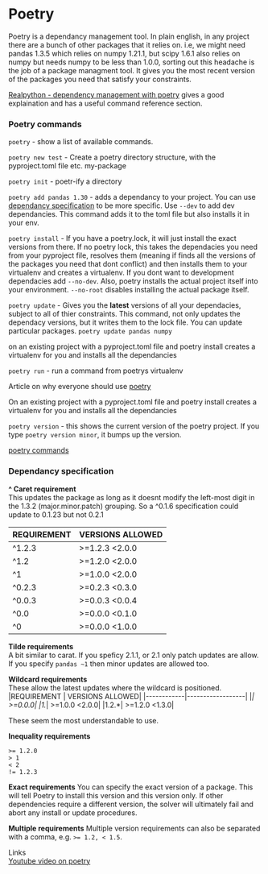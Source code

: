 # Poetry  

Poetry is a dependancy management tool. In plain english, in any project there are a bunch of other packages that it relies on. i.e, we might need pandas 1.3.5 which relies on numpy 1.21.1, but scipy 1.6.1 also relies on numpy but needs numpy to be less than 1.0.0, sorting out this headache is the job of a package managment tool. It gives you the most recent version of the packages you need that satisfy your constraints.  

[Realpython - dependency management with poetry](https://realpython.com/dependency-management-python-poetry/) gives a good explaination and  has a useful command reference section.

### Poetry commands

`poetry` - show a list of available commands.

```poetry new test```  - Create a poetry directory structure, with the pyproject.toml file etc. 
my-package

`poetry init` - poetr-ify a directory

```poetry add pandas 1.30```  - adds a dependancy to your project. You can use [dependancy specification](https://python-poetry.org/docs/dependency-specification/) to be more specific. Use ```--dev``` to add dev dependancies. This command adds it to the toml file but also installs it in your env. 

`poetry install` - If you have a poetry.lock, it will just install the exact versions from there. If no poetry lock, this takes the dependacies you need from your pyproject file, resolves them (meaning if finds all the versions of the packages you need that dont conflict) and then installs them to your virtualenv and creates a virtualenv. If you dont want to development dependacies add `--no-dev`. Also, poetry installs the actual project itself into your environment. `--no-root` disables installing the actual package itself.

`poetry update` - Gives you the **latest** versions of all your dependacies, subject to all of thier constraints. This command, not only updates the dependacy versions, but it writes them to the lock file. You can update particular packages. `poetry update pandas numpy`

on an existing project with a pyproject.toml file and poetry install creates a virtualenv for you and installs all the dependancies

`poetry run` - run a command from poetrys virtualenv

Article on why everyone should use [poetry](https://hackersandslackers.com/python-poetry-package-manager/)

On an existing project with a pyproject.toml file and poetry install creates a virtualenv for you and installs all the dependancies

`poetry version` - this shows the current version of the poetry project. If you type `poetry version minor`, it bumps up the version.

[poetry commands](https://python-poetry.org/docs/cli/#show) 

### Dependancy specification 

**^ Caret requirement**  
This updates the package as long as it doesnt modify the left-most digit in the 1.3.2 (major.minor.patch) grouping. So a ^0.1.6 specification could update to 0.1.23 but not 0.2.1

|REQUIREMENT|	VERSIONS ALLOWED|
|----|---|
|^1.2.3|	>=1.2.3 <2.0.0|
|^1.2	|>=1.2.0 <2.0.0|
|^1	|>=1.0.0 <2.0.0|
|^0.2.3	|>=0.2.3 <0.3.0|
|^0.0.3	|>=0.0.3 <0.0.4|
|^0.0	|>=0.0.0 <0.1.0|
|^0	|>=0.0.0 <1.0.0|

**Tilde requirements**  
A bit similar to carat. If you speficy 2.1.1, or 2.1 only patch updates are allow. If you specify `pandas ~1` then minor updates are allowed too. 

**Wildcard requirements**  
These allow the latest updates where the wildcard is positioned. 
|REQUIREMENT |	VERSIONS ALLOWED|
|------------|------------------|
|*|	>=0.0.0|
|1.*|	>=1.0.0 <2.0.0|
|1.2.*|	>=1.2.0 <1.3.0|

These seem the most understandable to use. 

**Inequality requirements**
```
>= 1.2.0
> 1
< 2
!= 1.2.3
```

**Exact requirements**
You can specify the exact version of a package. This will tell Poetry to install this version and this version only. If other dependencies require a different version, the solver will ultimately fail and abort any install or update procedures.

**Multiple requirements**
Multiple version requirements can also be separated with a comma, e.g. `>= 1.2, < 1.5`.

Links  
[Youtube video on poetry](https://www.youtube.com/watch?v=G-OAVLBFxbw&ab_channel=PyBites)